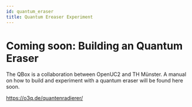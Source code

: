 ```yaml
---
id: quantum_eraser
title: Quantum Ereaser Experiment
---
```


# Coming  soon: Building an Quantum Eraser

The QBox is a collaboration between OpenUC2 and TH Münster. A manual on how to build
and experiment with a quantum eraser will be found here soon.

https://o3q.de/quantenradierer/
